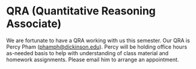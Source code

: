 # QRA (Quantitative Reasoning Associate)

We are fortunate to have a QRA working with us this semester. Our QRA
is Percy Pham (phamph@dickinson.edu). Percy will be holding
office hours as-needed basis to help with understanding of class material and homework assignments. Please email him to arrange an appointment.
